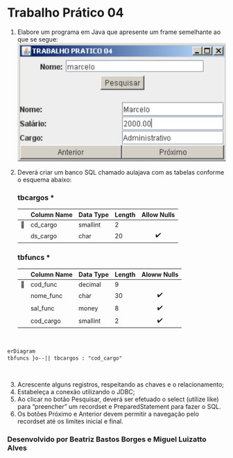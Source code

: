# Trabalho Prático 04

1. Elabore um programa em Java que apresente um frame semelhante ao que se segue:
  ![Modelo Frame](assets/modelo_frame.png)
   
2. Deverá criar um banco SQL chamado aulajava com as tabelas conforme o esquema abaixo:
   ### tbcargos * 
   ||Column Name|Data Type|Length|Allow Nulls|
   |:-:|-|-|-|:-:|
   |:key:|cd_cargo|smallint|2||
   ||ds_cargo|char|20|✔️|
   
   ### tbfuncs *
   ||Column Name|Data Type|Length|Aloww Nulls|
   |:-:|-|-|-|:-:|
   |:key:|cod_func|decimal|9||
   ||nome_func|char|30|✔️|
   ||sal_func|money|8|✔️|
   ||cod_cargo|smallint|2|✔️|
   
<br/>

   ```mermaid
   erDiagram
   tbfuncs }o--|| tbcargos : "cod_cargo"
   ```
<br/>

3. Acrescente alguns registros, respeitando as chaves e o relacionamento;
4. Estabeleça a conexão utilizando o JDBC;
5. Ao clicar no botão Pesquisar, deverá ser efetuado o select (utilize like) para “preencher” um recordset e PreparedStatement para fazer o SQL.
6. Os botões Próximo e Anterior devem permitir a navegação pelo recordset até os limites inicial e final.

### Desenvolvido por Beatriz Bastos Borges e Miguel Luizatto Alves

